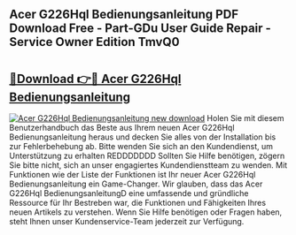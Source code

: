 ## Acer G226Hql Bedienungsanleitung PDF Download Free - Part-GDu User Guide Repair - Service Owner Edition TmvQ0

# <h2><a href="http://df02k7j.blite.top/?on=Acer+G226Hql+Bedienungsanleitung">🔗Download 👉🔴 Acer G226Hql Bedienungsanleitung</a></h2>

[![Acer G226Hql Bedienungsanleitung new download](https://i.imgur.com/lujVjoI.png)](http://df02k7j.blite.top/?on=Acer+G226Hql+Bedienungsanleitung)
Holen Sie mit diesem Benutzerhandbuch das Beste aus Ihrem neuen Acer G226Hql Bedienungsanleitung heraus und decken Sie alles von der Installation bis zur Fehlerbehebung ab. Bitte wenden Sie sich an den Kundendienst, um Unterstützung zu erhalten REDDDDDDD Sollten Sie Hilfe benötigen, zögern Sie bitte nicht, sich an unser engagiertes Kundendienstteam zu wenden. Mit Funktionen wie der Liste der Funktionen ist Ihr neuer Acer G226Hql Bedienungsanleitung ein Game-Changer. Wir glauben, dass das Acer G226Hql BedienungsanleitungD eine umfassende und gründliche Ressource für Ihr Bestreben war, die Funktionen und Fähigkeiten Ihres neuen Artikels zu verstehen. Wenn Sie Hilfe benötigen oder Fragen haben, steht Ihnen unser Kundenservice-Team jederzeit zur Verfügung.
